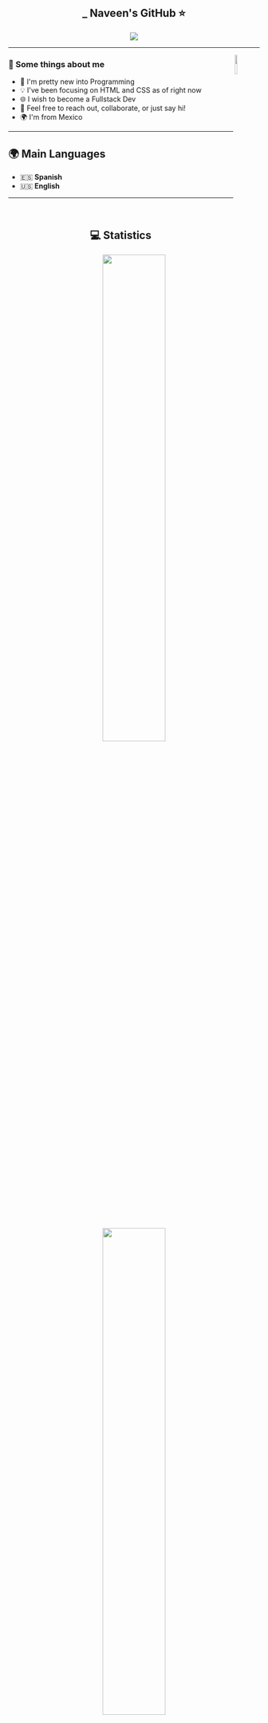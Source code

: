 <h2 align="center">_ Naveen's GitHub ⭐</h2>

<p align="center">
    <img src="https://komarev.com/ghpvc/?username=eNaveenn&color=yellow"/>
</p>

<hr/>

<img align='right' src='https://media1.tenor.com/m/DLcMGDEDLaYAAAAd/cat-fall.gif' width='10%'>  



### 🚀 Some things about me

- 🔭 I'm pretty new into Programming
- 💡 I've been focusing on HTML and CSS as of right now
- 🌐 I wish to become a Fullstack Dev 
- 💬 Feel free to reach out, collaborate, or just say hi!
- 🌍 I'm from Mexico

---

## 🌍 Main Languages

- 🇪🇸 **Spanish**
- 🇺🇸 **English**

---

<br/>

<h2 align="center">💻 Statistics</h2>

<p align="center">
  <img height="50%" width="auto" src ="https://github-readme-stats.vercel.app/api?username=eNaveenn&show_icons=true&count_private=true&theme=material-palenight&hide_border=true&hide=issues,contribs&bg_color=00000000">
  <img height="50%" width="auto" src ="https://github-readme-stats.vercel.app/api/top-langs/?username=eNaveenn&layout=compact&hide_border=true&theme=material-palenight&bg_color=00000000&langs_count=6&hide=jupyter%20notebook,tex,css,php&exclude_repo=Pacman-AI">
</p>

<p align="center">
    <img src="https://github-profile-trophy.vercel.app/?username=eNaveenn&theme=tokyonight"/>
</p>

<h2 align="center">🌱 My Skills</h2>

<h4 align="center">💻 Programming languages </h4>

<p align="center">
<a href="https://github.com/search?q=user%3AeNaveenn+language%3Acss"><img alt="CSS" src="https://img.shields.io/badge/CSS-1572B6.svg?logo=css3&logoColor=white"></a>
<a href="https://github.com/search?q=user%3AeNaveenn+language%3Ahtml"><img alt="HTML" src="https://img.shields.io/badge/HTML-E34F26.svg?logo=html5&logoColor=white"></a>
<a href="https://github.com/search?q=user%3AeNaveenn+language%3Ajavascript"><img alt="JavaScript" src="https://img.shields.io/badge/JavaScript-F7DF1E.svg?logo=javascript&logoColor=black"></a>
<a href="https://github.com/search?q=user%3AeNaveenn+language%3Ajavascript"><img alt="Node.js" src="https://img.shields.io/badge/Node.js-43853D.svg?logo=node.js&logoColor=white"></a>
</p>

<br/>
